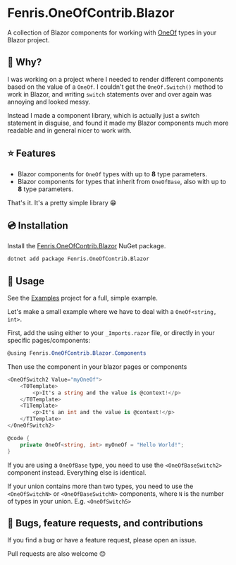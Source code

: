 ﻿# Fenris.OneOfContrib.Blazor

A collection of Blazor components for working with [OneOf](https://github.com/mcintyre321/OneOf) types in your Blazor project.

## 🤔 Why?

I was working on a project where I needed to render different components based on the value of a `OneOf`.
I couldn't get the `OneOf.Switch()` method to work in Blazor, and writing `switch` statements over and over again
was annoying and looked messy.

Instead I made a component library, which is actually just a switch statement in disguise,
and found it made my Blazor components much more readable and in general nicer to work with.

## ⭐ Features

- Blazor components for `OneOf` types with up to **8** type parameters.
- Blazor components for types that inherit from `OneOfBase`, also with up to **8** type parameters.

That's it. It's a pretty simple library 😁

## 💿 Installation

Install the [Fenris.OneOfContrib.Blazor](https://www.nuget.org/packages/Fenris.OneOfContrib.Blazor/) NuGet package.

```bash
dotnet add package Fenris.OneOfContrib.Blazor
```

## 🚀 Usage

See the [Examples](examples/OneOfContrib.Blazor.Examples/Pages/Index.razor) project for a full, simple example.

Let's make a small example where we have to deal with a `OneOf<string, int>`.

First, add the using either to your `_Imports.razor` file, or directly in your specific pages/components:
```csharp
@using Fenris.OneOfContrib.Blazor.Components
```

Then use the component in your blazor pages or components 

```csharp
<OneOfSwitch2 Value="myOneOf">
    <T0Template>
        <p>It's a string and the value is @context!</p>
    </T0Template>
    <T1Template>
        <p>It's an int and the value is @context!</p>
    </T1Template>
</OneOfSwitch2>

@code {
    private OneOf<string, int> myOneOf = "Hello World!";
}
```

If you are using a `OneOfBase` type, you need to use the `<OneOfBaseSwitch2>` component instead. Everything else is identical.

If your union contains more than two types, you need to use the `<OneOfSwitchN>` or `<OneOfBaseSwitchN>` components, where `N` is the number of types in your union. E.g. `<OneOfSwitch5>`

## 🐛 Bugs, feature requests, and contributions

If you find a bug or have a feature request, please open an issue. 

Pull requests are also welcome 😊
